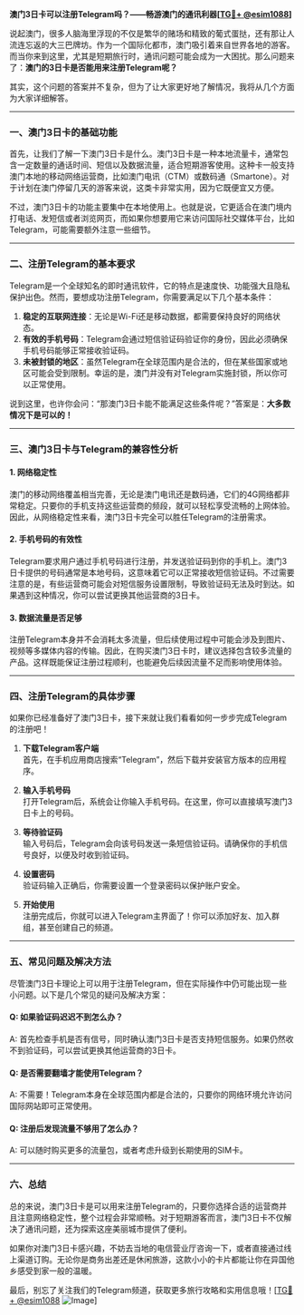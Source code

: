 **澳门3日卡可以注册Telegram吗？——畅游澳门的通讯利器[[TG💪+ @esim1088](https://t.me/s/esim1088)]**

说起澳门，很多人脑海里浮现的不仅是繁华的赌场和精致的葡式蛋挞，还有那让人流连忘返的大三巴牌坊。作为一个国际化都市，澳门吸引着来自世界各地的游客。而当你来到这里，尤其是短期旅行时，通讯问题可能会成为一大困扰。那么问题来了：**澳门的3日卡是否能用来注册Telegram呢？**

其实，这个问题的答案并不复杂，但为了让大家更好地了解情况，我将从几个方面为大家详细解答。

---

### 一、澳门3日卡的基础功能

首先，让我们了解一下澳门3日卡是什么。澳门3日卡是一种本地流量卡，通常包含一定数量的通话时间、短信以及数据流量，适合短期游客使用。这种卡一般支持澳门本地的移动网络运营商，比如澳门电讯（CTM）或数码通（Smartone）。对于计划在澳门停留几天的游客来说，这类卡非常实用，因为它既便宜又方便。

不过，澳门3日卡的功能主要集中在本地使用上。也就是说，它更适合在澳门境内打电话、发短信或者浏览网页，而如果你想要用它来访问国际社交媒体平台，比如Telegram，可能需要额外注意一些细节。

---

### 二、注册Telegram的基本要求

Telegram是一个全球知名的即时通讯软件，它的特点是速度快、功能强大且隐私保护出色。然而，要想成功注册Telegram，你需要满足以下几个基本条件：

1. **稳定的互联网连接**：无论是Wi-Fi还是移动数据，都需要保持良好的网络状态。
2. **有效的手机号码**：Telegram会通过短信验证码验证你的身份，因此必须确保手机号码能够正常接收验证码。
3. **未被封锁的地区**：虽然Telegram在全球范围内是合法的，但在某些国家或地区可能会受到限制。幸运的是，澳门并没有对Telegram实施封锁，所以你可以正常使用。

说到这里，也许你会问：“那澳门3日卡能不能满足这些条件呢？”答案是：**大多数情况下是可以的！**

---

### 三、澳门3日卡与Telegram的兼容性分析

#### 1. 网络稳定性
澳门的移动网络覆盖相当完善，无论是澳门电讯还是数码通，它们的4G网络都非常稳定。只要你的手机支持这些运营商的频段，就可以轻松享受流畅的上网体验。因此，从网络稳定性来看，澳门3日卡完全可以胜任Telegram的注册需求。

#### 2. 手机号码的有效性
Telegram要求用户通过手机号码进行注册，并发送验证码到你的手机上。澳门3日卡提供的号码通常是本地号码，这意味着它可以正常接收短信验证码。不过需要注意的是，有些运营商可能会对短信服务设置限制，导致验证码无法及时到达。如果遇到这种情况，你可以尝试更换其他运营商的3日卡。

#### 3. 数据流量是否足够
注册Telegram本身并不会消耗太多流量，但后续使用过程中可能会涉及到图片、视频等多媒体内容的传输。因此，在购买澳门3日卡时，建议选择包含较多流量的产品。这样既能保证注册过程顺利，也能避免后续因流量不足而影响使用体验。

---

### 四、注册Telegram的具体步骤

如果你已经准备好了澳门3日卡，接下来就让我们看看如何一步步完成Telegram的注册吧！

1. **下载Telegram客户端**  
   首先，在手机应用商店搜索“Telegram”，然后下载并安装官方版本的应用程序。

2. **输入手机号码**  
   打开Telegram后，系统会让你输入手机号码。在这里，你可以直接填写澳门3日卡上的号码。

3. **等待验证码**  
   输入号码后，Telegram会向该号码发送一条短信验证码。请确保你的手机信号良好，以便及时收到验证码。

4. **设置密码**  
   验证码输入正确后，你需要设置一个登录密码以保护账户安全。

5. **开始使用**  
   注册完成后，你就可以进入Telegram主界面了！你可以添加好友、加入群组，甚至创建自己的频道。

---

### 五、常见问题及解决方法

尽管澳门3日卡理论上可以用于注册Telegram，但在实际操作中仍可能出现一些小问题。以下是几个常见的疑问及解决方案：

#### Q: 如果验证码迟迟不到怎么办？
A: 首先检查手机是否有信号，同时确认澳门3日卡是否支持短信服务。如果仍然收不到验证码，可以尝试更换其他运营商的3日卡。

#### Q: 是否需要翻墙才能使用Telegram？
A: 不需要！Telegram本身在全球范围内都是合法的，只要你的网络环境允许访问国际网站即可正常使用。

#### Q: 注册后发现流量不够用了怎么办？
A: 可以随时购买更多的流量包，或者考虑升级到长期使用的SIM卡。

---

### 六、总结

总的来说，澳门3日卡是可以用来注册Telegram的，只要你选择合适的运营商并且注意网络稳定性，整个过程会非常顺畅。对于短期游客而言，澳门3日卡不仅解决了通讯问题，还为探索这座美丽城市提供了便利。

如果你对澳门3日卡感兴趣，不妨去当地的电信营业厅咨询一下，或者直接通过线上渠道订购。无论你是商务出差还是休闲旅游，这款小小的卡片都能让你在异国他乡感受到家一般的温暖。

最后，别忘了关注我们的Telegram频道，获取更多旅行攻略和实用信息哦！[[TG💪+ @esim1088](https://t.me/s/esim1088) ![Image](https://i.postimg.cc/4NQfJmqS/Snipaste-2025-05-13-00-14-12.png)]